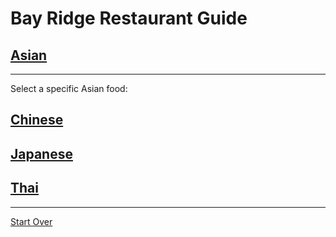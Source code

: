 # Bay Ridge Restaurant Guide
## [Asian](asian.md)
---
Select a specific Asian food:
## [Chinese]( https://www.pandabrooklyn.com/)
## [Japanese](http://www.brsushi.com/)
## [Thai](http://glowthai.com/)
---
[Start Over](../home.md)